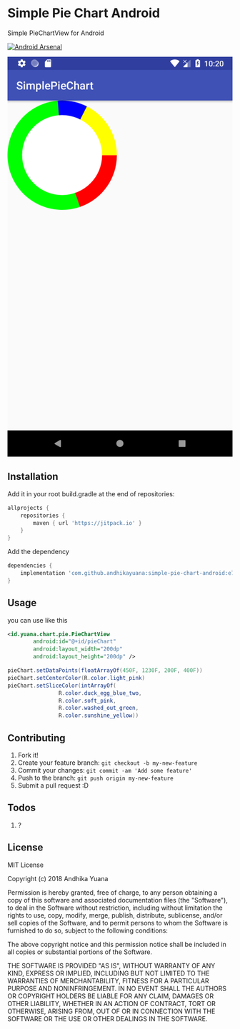 # Simple Pie Chart Android

Simple PieChartView for Android

[![Android Arsenal]( https://img.shields.io/badge/Android%20Arsenal-Andhika%20Yuana-green.svg?style=flat )]( https://android-arsenal.com/details/1/7186 )

![](example.png?raw=true)

## Installation

Add it in your root build.gradle at the end of repositories:

```gradle
allprojects {
    repositories {
        maven { url 'https://jitpack.io' }
    }
}
```

Add the dependency

```gradle
dependencies {
    implementation 'com.github.andhikayuana:simple-pie-chart-android:e7d9622aa9'
}
```

## Usage

you can use like this
```xml
<id.yuana.chart.pie.PieChartView
        android:id="@+id/pieChart"
        android:layout_width="200dp"
        android:layout_height="200dp" />
```

```java
pieChart.setDataPoints(floatArrayOf(450F, 1230F, 200F, 400F))
pieChart.setCenterColor(R.color.light_pink)
pieChart.setSliceColor(intArrayOf(
                R.color.duck_egg_blue_two,
                R.color.soft_pink,
                R.color.washed_out_green,
                R.color.sunshine_yellow))
```

## Contributing

1. Fork it!
2. Create your feature branch: `git checkout -b my-new-feature`
3. Commit your changes: `git commit -am 'Add some feature'`
4. Push to the branch: `git push origin my-new-feature`
5. Submit a pull request :D

## Todos

1. ?

## License

MIT License

Copyright (c) 2018 Andhika Yuana

Permission is hereby granted, free of charge, to any person obtaining a copy
of this software and associated documentation files (the "Software"), to deal
in the Software without restriction, including without limitation the rights
to use, copy, modify, merge, publish, distribute, sublicense, and/or sell
copies of the Software, and to permit persons to whom the Software is
furnished to do so, subject to the following conditions:

The above copyright notice and this permission notice shall be included in all
copies or substantial portions of the Software.

THE SOFTWARE IS PROVIDED "AS IS", WITHOUT WARRANTY OF ANY KIND, EXPRESS OR
IMPLIED, INCLUDING BUT NOT LIMITED TO THE WARRANTIES OF MERCHANTABILITY,
FITNESS FOR A PARTICULAR PURPOSE AND NONINFRINGEMENT. IN NO EVENT SHALL THE
AUTHORS OR COPYRIGHT HOLDERS BE LIABLE FOR ANY CLAIM, DAMAGES OR OTHER
LIABILITY, WHETHER IN AN ACTION OF CONTRACT, TORT OR OTHERWISE, ARISING FROM,
OUT OF OR IN CONNECTION WITH THE SOFTWARE OR THE USE OR OTHER DEALINGS IN THE
SOFTWARE.
